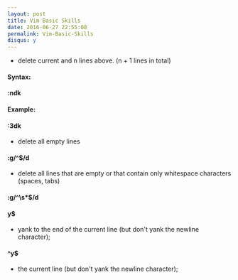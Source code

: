 ```yaml
---
layout: post
title: Vim Basic Skills
date: 2016-06-27 22:55:08
permalink: Vim-Basic-Skills
disqus: y
---
```


*  delete current and n lines above. (n + 1 lines in total)

####  Syntax:

####  :ndk

####  Example: 

####  :3dk

* delete all empty lines

#### :g/^$/d

* delete all lines that are empty or that contain only whitespace characters (spaces, tabs)

####  :g/^\s*$/d

####  y$
* yank to the end of the current line (but don't yank the newline character);

####  ^y$
* the current line (but don't yank the newline character);

